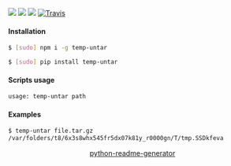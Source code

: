 <!--
https://pypi.org/project/readme-generator/
https://pypi.org/project/python-readme-generator/
-->

[![](https://img.shields.io/badge/OS-Unix-blue.svg?longCache=True)]()
[![](https://img.shields.io/pypi/v/temp-untar.svg?maxAge=3600)](https://pypi.org/project/temp-untar/)
[![](https://img.shields.io/npm/v/temp-untar.svg?maxAge=3600)](https://www.npmjs.com/package/temp-untar)
[![Travis](https://api.travis-ci.org/looking-for-a-job/temp-untar.svg?branch=master)](https://travis-ci.org/looking-for-a-job/temp-untar/)

#### Installation
```bash
$ [sudo] npm i -g temp-untar
```
```bash
$ [sudo] pip install temp-untar
```

#### Scripts usage
```bash
usage: temp-untar path
```

#### Examples
```bash
$ temp-untar file.tar.gz
/var/folders/t8/6x3s8whx545fr5dx07k81y_r0000gn/T/tmp.SSDkfeva
```

<p align="center">
    <a href="https://pypi.org/project/python-readme-generator/">python-readme-generator</a>
</p>